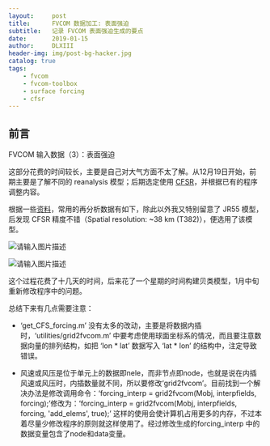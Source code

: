 ```yaml
---
layout:     post
title:      FVCOM 数据加工: 表面强迫
subtitle:   记录 FVCOM 表面强迫生成的要点
date:       2019-01-15
author:     DLXIII
header-img: img/post-bg-hacker.jpg
catalog: true
tags:
    - fvcom
    - fvcom-toolbox
    - surface forcing
    - cfsr
---
```



## 前言

FVCOM 输入数据（3）：表面强迫

这部分花费的时间较长，主要是自己对大气方面不太了解。从12月19日开始，前期主要是了解不同的 reanalysis 模型；后期选定使用 [CFSR][1]，并根据已有的程序调整内容。


<!--more-->

根据一些[资料][2]，常用的再分析数据有如下，除此以外我又特别留意了 JR55 模型，后发现 CFSR 精度不错（Spatial resolution: ~38 km (T382)），便选用了该模型。

![请输入图片描述][3]

![请输入图片描述][4]

这个过程花费了十几天的时间，后来花了一个星期的时间构建贝类模型，1月中旬重新修改程序中的问题。

总结下来有几点需要注意：

- ‘get_CFS_forcing.m’ 没有太多的改动，主要是将数据内插时，‘utilities/grid2fvcom.m’ 中要考虑使用球面坐标系的情况，而且要注意数据向量的排列结构，如把 ‘lon * lat’ 数据写入 ‘lat * lon’ 的结构中，注定导致错误。

- 风速或风压是位于单元上的数据即nele，而非节点即node，也就是说在内插风速或风压时，内插数量就不同，所以要修改‘grid2fvcom’。目前找到一个解决办法是修改调用命令：‘forcing_interp = grid2fvcom(Mobj, interpfields, forcing);’修改为：‘forcing_interp = grid2fvcom(Mobj, interpfields, forcing, 'add_elems',  true);’ 这样的使用会使计算机占用更多的内存，不过本着尽量少修改程序的原则就这样使用了。经过修改生成的forcing_interp 中的数据变量包含了node和data变量。


  [1]: https://icdc.cen.uni-hamburg.de/1/daten/reanalysis-atmosphere/cfsr.html
  [2]: https://icdc.cen.uni-hamburg.de/1/daten/reanalysis-atmosphere.html
  [3]: https://s2.ax1x.com/2019/01/15/FzTjDH.png
  [4]: https://s2.ax1x.com/2019/01/15/Fz7sqH.png